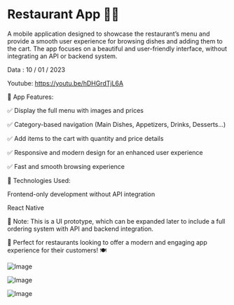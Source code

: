 # Restaurant App 🍔📱

A mobile application designed to showcase the restaurant’s menu and provide a smooth user experience for browsing dishes and adding them to the cart. The app focuses on a beautiful and user-friendly interface, without integrating an API or backend system.

Data : 10 / 01 / 2023

Youtube: https://youtu.be/hDHGrdTjL6A


🔹 App Features:

✅ Display the full menu with images and prices

✅ Category-based navigation (Main Dishes, Appetizers, Drinks, Desserts...)

✅ Add items to the cart with quantity and price details

✅ Responsive and modern design for an enhanced user experience

✅ Fast and smooth browsing experience


🔧 Technologies Used:

Frontend-only development without API integration

React Native 

📌 Note:
This is a UI prototype, which can be expanded later to include a full ordering system with API and backend integration.

📢 Perfect for restaurants looking to offer a modern and engaging app experience for their customers! 🍽️

![Image](https://github.com/user-attachments/assets/22d0d2ee-373b-448a-9e99-a8abcf90c339)

![Image](https://github.com/user-attachments/assets/3fb4aebc-c738-46e5-a860-3ce1fc82d86b)

![Image](https://github.com/user-attachments/assets/0b3c35f4-1bba-4fce-82dd-b4010da971a9)
